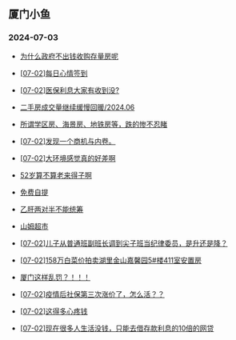 ## 厦门小鱼 
### 2024-07-03

+ [为什么政府不出钱收购存量房呢](http://bbs.xmfish.com/read-htm-tid-18213018.html)

+ [[07-02]每日心情签到](http://bbs.xmfish.com/read-htm-tid-18212957.html)

+ [[07-02]医保利息大家有收到没?](http://bbs.xmfish.com/read-htm-tid-18213017.html)

+ [二手房成交量继续缓慢回暖/2024.06](http://bbs.xmfish.com/read-htm-tid-18212985.html)

+ [所谓学区房、海景房、地铁房等，跌的惨不忍睹](http://bbs.xmfish.com/read-htm-tid-18213213.html)

+ [[07-02]发现一个商机与内卷。](http://bbs.xmfish.com/read-htm-tid-18213012.html)

+ [[07-02]大环境感觉真的好差啊](http://bbs.xmfish.com/read-htm-tid-18213209.html)

+ [52岁算不算老来得子啊](http://bbs.xmfish.com/read-htm-tid-18213125.html)

+ [免费自提](http://bbs.xmfish.com/read-htm-tid-18213030.html)

+ [乙肝两对半不能统筹](http://bbs.xmfish.com/read-htm-tid-18213039.html)

+ [山姆超市](http://bbs.xmfish.com/read-htm-tid-18213248.html)

+ [[07-02]儿子从普通班副班长调到尖子班当纪律委员，是升还是降？](http://bbs.xmfish.com/read-htm-tid-18213282.html)

+ [[07-02]158万白菜价拍卖湖里金山嘉馨园5#楼411室安置房](http://bbs.xmfish.com/read-htm-tid-18213252.html)

+ [厦门这样乱罚？！！！](http://bbs.xmfish.com/read-htm-tid-18213305.html)

+ [[07-02]疫情后社保第三次涨价了，怎么活？？](http://bbs.xmfish.com/read-htm-tid-18213267.html)

+ [[07-02]这得多心疼钱](http://bbs.xmfish.com/read-htm-tid-18213204.html)

+ [[07-02]现在很多人生活没钱，只能去借存款利息的10倍的网贷](http://bbs.xmfish.com/read-htm-tid-18213197.html)

